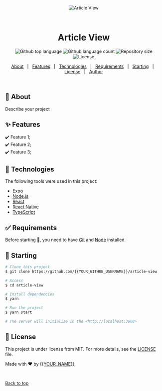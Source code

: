 <div align="center" id="top"> 
  <img src="./.github/app.gif" alt="Article View" />

  &#xa0;

  <!-- <a href="https://articleview.netlify.app">Demo</a> -->
</div>

<h1 align="center">Article View</h1>

<p align="center">
  <img alt="Github top language" src="https://img.shields.io/github/languages/top/{{YOUR_GITHUB_USERNAME}}/article-view?color=56BEB8">

  <img alt="Github language count" src="https://img.shields.io/github/languages/count/{{YOUR_GITHUB_USERNAME}}/article-view?color=56BEB8">

  <img alt="Repository size" src="https://img.shields.io/github/repo-size/{{YOUR_GITHUB_USERNAME}}/article-view?color=56BEB8">

  <img alt="License" src="https://img.shields.io/github/license/{{YOUR_GITHUB_USERNAME}}/article-view?color=56BEB8">

  <!-- <img alt="Github issues" src="https://img.shields.io/github/issues/{{YOUR_GITHUB_USERNAME}}/article-view?color=56BEB8" /> -->

  <!-- <img alt="Github forks" src="https://img.shields.io/github/forks/{{YOUR_GITHUB_USERNAME}}/article-view?color=56BEB8" /> -->

  <!-- <img alt="Github stars" src="https://img.shields.io/github/stars/{{YOUR_GITHUB_USERNAME}}/article-view?color=56BEB8" /> -->
</p>

<!-- Status -->

<!-- <h4 align="center"> 
	🚧  Article View 🚀 Under construction...  🚧
</h4> 

<hr> -->

<p align="center">
  <a href="#dart-about">About</a> &#xa0; | &#xa0; 
  <a href="#sparkles-features">Features</a> &#xa0; | &#xa0;
  <a href="#rocket-technologies">Technologies</a> &#xa0; | &#xa0;
  <a href="#white_check_mark-requirements">Requirements</a> &#xa0; | &#xa0;
  <a href="#checkered_flag-starting">Starting</a> &#xa0; | &#xa0;
  <a href="#memo-license">License</a> &#xa0; | &#xa0;
  <a href="https://github.com/{{YOUR_GITHUB_USERNAME}}" target="_blank">Author</a>
</p>

<br>

## :dart: About ##

Describe your project

## :sparkles: Features ##

:heavy_check_mark: Feature 1;\
:heavy_check_mark: Feature 2;\
:heavy_check_mark: Feature 3;

## :rocket: Technologies ##

The following tools were used in this project:

- [Expo](https://expo.io/)
- [Node.js](https://nodejs.org/en/)
- [React](https://pt-br.reactjs.org/)
- [React Native](https://reactnative.dev/)
- [TypeScript](https://www.typescriptlang.org/)

## :white_check_mark: Requirements ##

Before starting :checkered_flag:, you need to have [Git](https://git-scm.com) and [Node](https://nodejs.org/en/) installed.

## :checkered_flag: Starting ##

```bash
# Clone this project
$ git clone https://github.com/{{YOUR_GITHUB_USERNAME}}/article-view

# Access
$ cd article-view

# Install dependencies
$ yarn

# Run the project
$ yarn start

# The server will initialize in the <http://localhost:3000>
```

## :memo: License ##

This project is under license from MIT. For more details, see the [LICENSE](LICENSE.md) file.


Made with :heart: by <a href="https://github.com/{{YOUR_GITHUB_USERNAME}}" target="_blank">{{YOUR_NAME}}</a>

&#xa0;

<a href="#top">Back to top</a>
